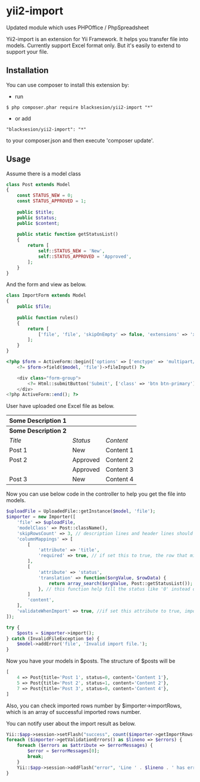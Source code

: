# yii2-import

Updated module which uses PHPOffice / PhpSpreadsheet

Yii2-import is an extension for Yii Framework. It helps you transfer file into models. 
Currently support Excel format only. But it's easily to extend to support your file.

## Installation

You can use composer to install this extension by:
- run
```
$ php composer.phar require blacksesion/yii2-import "*"
```
- or add
```
"blacksesion/yii2-import": "*"
```
to your composer.json and then execute 'composer update'.

## Usage

Assume there is a model class
```php
class Post extends Model
{
	const STATUS_NEW = 0;
	const STATUS_APPROVED = 1;
	
	public $title;
	public $status;
	public $content;
	
	public static function getStatusList()
	{
		return [
			self::STATUS_NEW = 'New',
			self::STATUS_APPROVED = 'Approved',
		];
	}
}
```

And the form and view as below.
```php
class ImportForm extends Model
{
	public $file;
	
	public function rules()
	{
		return [
			['file', 'file', 'skipOnEmpty' => false, 'extensions' => 'xlsx'],
		];
	}
}
```

```php
<?php $form = ActiveForm::begin(['options' => ['enctype' => 'multipart/form-data']]); ?>
    <?= $form->field($model, 'file')->fileInput() ?>

    <div class="form-group">
        <?= Html::submitButton('Submit', ['class' => 'btn btn-primary']) ?>
    </div>
<?php ActiveForm::end(); ?>
```

User have uploaded one Excel file as below.

| Some Description 1 |          |                  |
| ------------------ | -------- | ---------------- |
| **Some Description 2** |          |                  |
| *Title*            | *Status* | *Content*        |
| Post 1             | New      |        Content 1 |
| Post 2             | Approved |        Content 2 |
|                    | Approved |        Content 3 |
| Post 3             | New      |        Content 4 |

Now you can use below code in the controller to help you get the file into models.
```php
$uploadFile = UploadedFile::getInstance($model, 'file');
$importer = new Importer([
	'file' => $uploadFile,
	'modelClass' => Post::className(),
	'skipRowsCount' => 3, // description lines and header lines should be skipped
	'columnMappings' => [
		[
			'attribute' => 'title',
			'required' => true, // if set this to true, the row that missing this value will be skipped. As in the example line 6 will be skipped
		],
		[
			'attribute' => 'status',
			'translation' => function($orgValue, $rowData) {
				return array_search($orgValue, Post::getStatusList());
			}, // this function help fill the status like '0' instead of 'New'
		]
		'content',
	],
	'validateWhenImport' => true, //if set this attribute to true, importer will help you validate the models and report the validation errors by $importer->validationErrors
]);

try {
	$posts = $importer->import();
} catch (InvalidFileException $e) {
	$model->addError('file', 'Invalid import file.');
}
```

Now you have your models in $posts. The structure of $posts will be
```php
[
	4 => Post{title='Post 1', status=0, content='Content 1'},
	5 => Post{title='Post 2', status=1, content='Content 2'},
	7 => Post{title='Post 3', status=0, content='Content 4'},
]
```

Also, you can check imported rows number by $importer->importRows, which is an array of successful imported rows number.

You can notify user about the import result as below.
```php
Yii::$app->session->setFlash("success", count($importer->getImportRows()) . ' rows had been imported');
foreach ($importer->getValidationErrors() as $lineno => $errors) {
	foreach ($errors as $attribute => $errorMessages) {
		$error = $errorMessages[0];
		break;
	}
	Yii::$app->session->addFlash("error", 'Line ' . $lineno . ' has error: ' . $error);
}
```
